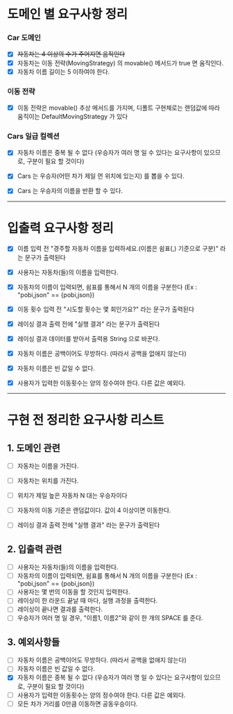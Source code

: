 # 도메인 별 요구사항 정리

### Car 도메인

- [x] ~~자동차는 4 이상의 수가 주어지면 움직인다~~
- [x] 자동차는 이동 전략(MovingStrategy) 의 movable() 메서드가 true 면 움직인다.
- [x] 자동차 이름 길이는 5 이하여야 한다.

### 이동 전략

- [x] 이동 전략은 movable() 추상 메서드를 가지며, 디폴트 구현체로는 랜덤값에 따라 움직이는 DefaultMovingStrategy 가 있다

### Cars 일급 컬렉션

- [x] 자동차 이름은 중복 될 수 없다 (우승자가 여러 명 일 수 있다는 요구사항이 있으므로, 구분이 필요 할 것이다)
- [x] Cars 는 우승자(어떤 차가 제일 먼 위치에 있는지) 를 뽑을 수 있다.
- [x] Cars 는 우승자의 이름을 반환 할 수 있다.


---

# 입출력 요구사항 정리

- [x] 이름 입력 전 "경주할 자동차 이름을 입력하세요.(이름은 쉼표(,) 기준으로 구분)" 라는 문구가 출력된다
- [x] 사용자는 자동차(들)의 이름을 입력한다.
- [x] 자동차의 이름이 입력되면, 쉼표를 통해서 N 개의 이름을 구분한다 (Ex : "pobi,json" == {pobi,json})
- [x] 이동 횟수 입력 전 "시도할 횟수는 몇 회인가요?" 라는 문구가 출력된다
- [x] 레이싱 결과 출력 전에 "실행 결과" 라는 문구가 출력된다
- [x] 레이싱 결과 데이터를 받아서 출력용 String 으로 바꾼다.
- [x] 자동차 이름은 공백이어도 무방하다. (따라서 공백을 없애지 않는다)
- [x] 자동차 이름은 빈 값일 수 없다.
- [x] 사용자가 입력한 이동횟수는 양의 정수여야 한다. 다른 값은 예외다.







---

# 구현 전 정리한 요구사항 리스트

## 1. 도메인 관련

- [ ] 자동차는 이름을 가진다.
- [ ] 자동차는 위치를 가진다.
- [ ] 위치가 제일 높은 자동차 N 대는 우승자이다

- [ ] 자동차의 이동 기준은 랜덤값이다. 값이 4 이상이면 이동한다.
- [ ] 레이싱 결과 출력 전에 "실행 결과" 라는 문구가 출력된다

## 2. 입출력 관련

- [ ] 사용자는 자동차(들)의 이름을 입력한다.
- [ ] 자동차의 이름이 입력되면, 쉼표를 통해서 N 개의 이름을 구분한다 (Ex : "pobi,json" == {pobi,json})
- [ ] 사용자는 몇 번의 이동을 할 것인지 입력한다.
- [ ] 레이싱이 한 라운드 끝날 때 마다, 실행 과정을 출력한다.
- [ ] 레이싱이 끝나면 결과를 출력한다.
- [ ] 우승자가 여러 명 일 경우, "이름1, 이름2"와 같이 한 개의 SPACE 를 준다.

## 3. 예외사항들

- [ ] 자동차 이름은 공백이어도 무방하다. (따라서 공백을 없애지 않는다)
- [ ] 자동차 이름은 빈 값일 수 없다.
- [x] 자동차 이름은 중복 될 수 없다 (우승자가 여러 명 일 수 있다는 요구사항이 있으므로, 구분이 필요 할 것이다)
- [ ] 사용자가 입력한 이동횟수는 양의 정수여야 한다. 다른 값은 예외다.
- [ ] 모든 차가 거리를 0만큼 이동하면 공동우승이다.